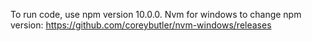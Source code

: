 To run code, use npm version 10.0.0. 
Nvm for windows to change npm version: https://github.com/coreybutler/nvm-windows/releases
